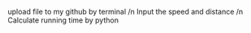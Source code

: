 upload file to my github by terminal 
/n Input the speed and distance
/n Calculate running time by python
